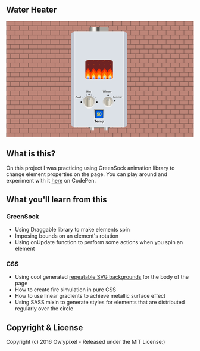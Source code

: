 ## Water Heater
![water heater screenshot](https://github.com/owlypixel/Water_heater/raw/master/assets/screenshot.png)

## What is this?
On this project I was practicing using GreenSock animation library to change element properties on the page. 
You can play around and experiment with it [here](http://codepen.io/owlypixel/pen/QGPNBN) on CodePen. 
## What you'll learn from this
### GreenSock
- Using Draggable library to make elements spin
- Imposing bounds on an element's rotation
- Using onUpdate function to perform some actions when you spin an element

### CSS
- Using cool generated [repeatable SVG backgrounds](http://www.heropatterns.com) for the body of the page
- How to create fire simulation in pure CSS
- How to use linear gradients to achieve metallic surface effect
- Using SASS mixin to generate styles for elements that are distributed regularly over the circle

## Copyright & License

Copyright (c) 2016 Owlypixel - Released under the MIT License:)
